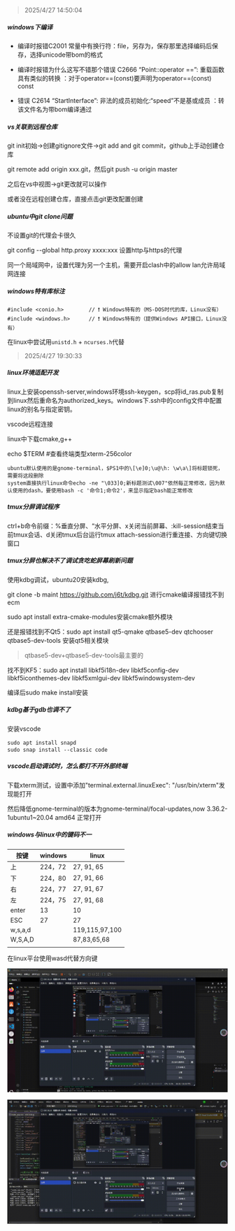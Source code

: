 > 2025/4/27 14:50:04

##### windows下编译

* 编译时报错C2001 常量中有换行符：file，另存为，保存那里选择编码后保存，选择unicode带bom的格式

* 编译时报错为什么这写不错那个错误	C2666	“Point::operator ==”: 重载函数具有类似的转换	：对于operator==(const)要声明为operator==(const) const

* 错误	C2614	“StartInterface”: 非法的成员初始化:“speed”不是基或成员	：转该文件名为带bom编译通过

##### vs关联到远程仓库

git init初始->创建gitignore文件->git add and git commit，github上手动创建仓库

git remote add origin xxx.git，然后git push -u origin master

之后在vs中视图->git更改就可以操作

或者没在远程创建仓库，直接点击git更改配置创建

##### ubuntu中git clone问题

不设置git的代理会卡很久

git config --global http.proxy xxxx:xxx 设置http与https的代理

同一个局域网中，设置代理为另一个主机，需要开启clash中的allow lan允许局域网连接

##### windows特有库标注

```
#include <conio.h>        // ❗ Windows特有的（MS-DOS时代的库，Linux没有）
#include <windows.h>      // ❗ Windows特有的（提供Windows API接口，Linux没有）
```

在linux中尝试用`unistd.h` + `ncurses.h`代替

> 2025/4/27 19:30:33

##### linux环境适配开发

linux上安装openssh-server,windows环境ssh-keygen，scp将id_ras.pub复制到linux然后重命名为authorized_keys。windows下.ssh中的config文件中配置linux的别名与指定密钥。

vscode远程连接

linux中下载cmake,g++

echo $TERM #查看终端类型xterm-256color

```
ubuntu默认使用的是gnome-terminal，$PS1中的\[\e]0;\u@\h: \w\a\]将标题锁死，需要将这段删除
system直接执行linux命令echo -ne "\033]0;新标题测试\007"依然每正常修改，因为默认使用的dash，要使用bash -c '命令1;命令2'，来显示指定bash能正常修改
```

##### tmux分屏调试程序

ctrl+b命令前缀：%垂直分屏、“水平分屏、x关闭当前屏幕、:kill-session结束当前tmux会话、d关闭tmux后台运行tmux attach-session进行重连接、方向键切换窗口

##### tmux分屏也解决不了调试贪吃蛇屏幕刷新问题

使用kdbg调试，ubuntu20安装kdbg,

git clone -b maint https://github.com/j6t/kdbg.git 进行cmake编译报错找不到ecm

sudo apt install extra-cmake-modules安装cmake额外模块

还是报错找到不Qt5：sudo apt install qt5-qmake qtbase5-dev qtchooser qtbase5-dev-tools 安装qt5相关模块

> qtbase5-dev+qtbase5-dev-tools最主要的

找不到KF5：sudo apt install libkf5i18n-dev libkf5config-dev libkf5iconthemes-dev libkf5xmlgui-dev libkf5windowsystem-dev

编译后sudo make install安装

##### kdbg基于gdb也调不了

安装vscode

```
sudo apt install snapd
sudo snap install --classic code
```

##### vscode启动调试时，怎么都打不开外部终端

下载xterm测试，设置中添加"terminal.external.linuxExec": "/usr/bin/xterm"发现能打开

然后降低gnome-terminal的版本为gnome-terminal/focal-updates,now 3.36.2-1ubuntu1~20.04 amd64 正常打开

##### windows与linux中的键码不一

| 按键    | windows | linux          |
| ------- | ------- | -------------- |
| 上      | 224，72 | 27, 91, 65     |
| 下      | 224，80 | 27, 91, 66     |
| 右      | 224，77 | 27, 91, 67     |
| 左      | 224，75 | 27, 91, 68     |
| enter   | 13      | 10             |
| ESC     | 27      | 27             |
| w,s,a,d |         | 119,115,97,100 |
| W,S,A,D |         | 87,83,65,68    |
|         |         |                |

在linux平台使用wasd代替方向键

![image](https://github.com/xiaoyu12139/snake/blob/master/resource/linux%E6%BC%94%E7%A4%BA.gif)

![image](https://github.com/xiaoyu12139/snake/blob/master/resource/windows%E6%BC%94%E7%A4%BA.gif)
